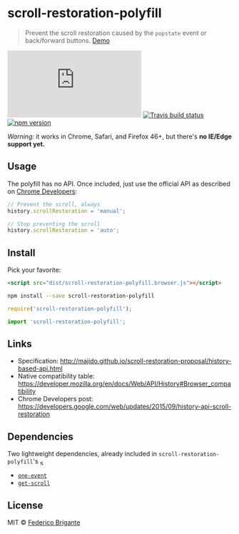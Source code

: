 # scroll-restoration-polyfill 

> Prevent the scroll restoration caused by the `popstate` event or back/forward buttons. [Demo](https://rawgit.com/bfred-it/scroll-restoration-polyfill/master/demo.html)

[![gzipped size](https://badges.herokuapp.com/size/github/bfred-it/scroll-restoration-polyfill/master/dist/scroll-restoration-polyfill.browser.js?gzip=true&label=gzipped%20size)](#readme)
[![Travis build status](https://api.travis-ci.org/bfred-it/scroll-restoration-polyfill.svg)](https://travis-ci.org/bfred-it/scroll-restoration-polyfill)
[![npm version](https://img.shields.io/npm/v/scroll-restoration-polyfill.svg)](https://www.npmjs.com/package/scroll-restoration-polyfill) 

*Warning:* it works in Chrome, Safari, and Firefox 46+, but there's **no IE/Edge support yet.**

## Usage

The polyfill has no API. Once included, just use the official API as described on [Chrome Developers](https://developers.google.com/web/updates/2015/09/history-api-scroll-restoration):

```js
// Prevent the scroll, always
history.scrollRestoration = 'manual';

// Stop preventing the scroll
history.scrollRestoration = 'auto';
```

## Install

Pick your favorite:

```html
<script src="dist/scroll-restoration-polyfill.browser.js"></script>
```

```sh
npm install --save scroll-restoration-polyfill
```

```js
require('scroll-restoration-polyfill');
```

```js
import 'scroll-restoration-polyfill';
```

## Links

- Specification: http://majido.github.io/scroll-restoration-proposal/history-based-api.html
- Native compatibility table: https://developer.mozilla.org/en/docs/Web/API/History#Browser_compatibility
- Chrome Developers post: https://developers.google.com/web/updates/2015/09/history-api-scroll-restoration

## Dependencies

Two lightweight dependencies, already included in `scroll-restoration-polyfill`'s <img alt="scroll-restoration-polyfill's gzipped size" src="https://badges.herokuapp.com/size/github/bfred-it/scroll-restoration-polyfill/master/dist/scroll-restoration-polyfill.browser.js?gzip=true&label=gzipped%20size" height="13" style="vertical-align: middle;">

* [`one-event`](https://github.com/bfred-it/one-event)
* [`get-scroll`](https://github.com/bfred-it/get-scroll)

## License

MIT © [Federico Brigante](http://twitter.com/bfred_it)
